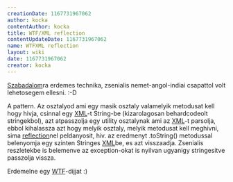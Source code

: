 ```yaml
---
creationDate: 1167731967062 
author: kocka 
contentAuthor: kocka 
title: WTF/XML reflection 
contentUpdateDate: 1167731967062 
name: WTFXML reflection 
layout: wiki 
date: 1167731967062 
creator: kocka 
---
```

[Szabadalom](../szabadalom.html)ra erdemes technika, zsenialis nemet-angol-indiai csapattol volt lehetosegem ellesni. :-D

A pattern. Az osztalyod ami egy masik osztaly valamelyik metodusat kell hogy hivja, csinnal egy [XML](../XML.html)-t String-be (kizarolagosan behardcodeolt stringekbol), azt atpasszolja egy utility osztalynak ami az [XML](../XML.html)-t parsolja, ebbol kihalassza azt hogy melyik osztaly, melyik metodusat kell meghivni, sima [reflection](../reflection.html)nel peldanyosit, hiv. az eredmenyt  .toString() metodussal belenyomja egy szinten Stringes [XML](../XML.html)be, es azt visszaadja. Zsenialis reszletekbe is belemenve az exception-okat is nyilvan ugyanigy stringesitve passzolja vissza.

Erdemelne egy [WTF](../WTF.html)-dijjat :)
